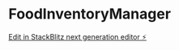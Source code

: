 # FoodInventoryManager

[Edit in StackBlitz next generation editor ⚡️](https://stackblitz.com/~/github.com/Chris-June/FoodInventoryManager)